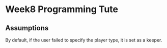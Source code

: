 # Week8 Programming Tute

## Assumptions
By default, if the user failed to specify the player type, it is set as a keeper.
